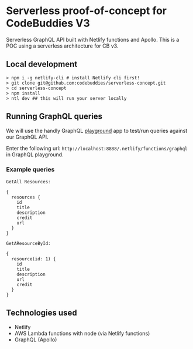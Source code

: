 # Serverless proof-of-concept for CodeBuddies V3

Serverless GraphQL API built with Netlify functions and Apollo. This is a POC using a serverless architecture for CB v3.

## Local development

```shell
> npm i -g netlify-cli # install Netlify cli first!
> git clone git@github.com:codebuddies/serverless-concept.git
> cd serverless-concept
> npm install
> ntl dev ## this will run your server locally
```

## Running GraphQL queries

We will use the handly GraphQL [playground](https://github.com/prisma/graphql-playground) app to test/run queries against our GraphQL API.

Enter the following url: `http://localhost:8888/.netlify/functions/graphql` in GraphQL playground.

### Example queries

`GetAll Resources:`

```
{
  resources {
    id
    title
    description
    credit
    url
  }
}
```

`GetAResourceById:`

```
{
  resource(id: 1) {
    id
    title
    description
    url
    credit
  }
}
```

## Technologies used

- Netlify
- AWS Lambda functions with node (via Netlify functions)
- GraphQL (Apollo)
